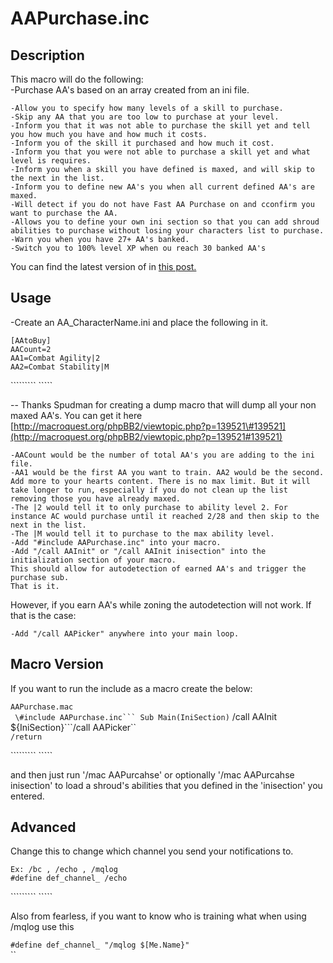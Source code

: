 # AAPurchase.inc

## Description

This macro will do the following:  
-Purchase AA's based on an array created from an ini file.

`-Allow you to specify how many levels of a skill to purchase.`  
`-Skip any AA that you are too low to purchase at your level.`  
`-Inform you that it was not able to purchase the skill yet and tell you how much you have and how much it costs.`  
`-Inform you of the skill it purchased and how much it cost.`  
`-Inform you that you were not able to purchase a skill yet and what level is requires.`  
`-Inform you when a skill you have defined is maxed, and will skip to the next in the list.`  
`-Inform you to define new AA's you when all current defined AA's are maxed.`  
`-Will detect if you do not have Fast AA Purchase on and cconfirm you want to purchase the AA.`  
`-Allows you to define your own ini section so that you can add shroud abilities to purchase without losing your characters list to purchase.`  
`-Warn you when you have 27+ AA's banked.`  
`-Switch you to 100% level XP when ou reach 30 banked AA's`

You can find the latest version of in [this post.](https://macroquest.org/phpBB3/viewtopic.php?f=49&t=15824&hilit=AAPurchase.INC)

## Usage

-Create an AA\_CharacterName.ini and place the following in it.

`[AAtoBuy]`  
`AACount=2`  
`AA1=Combat Agility|2`  
`AA2=Combat Stability|M`

````````` \`````

-- Thanks Spudman for creating a dump macro that will dump all your non maxed AA's. You can get it here [http://macroquest.org/phpBB2/viewtopic.php?p=139521\#139521](http://macroquest.org/phpBB2/viewtopic.php?p=139521#139521)

`-AACount would be the number of total AA's you are adding to the ini file.`  
`-AA1 would be the first AA you want to train. AA2 would be the second. Add more to your hearts content. There is no max limit. But it will take longer to run, especially if you do not clean up the list removing those you have already maxed.`  
`-The |2 would tell it to only purchase to ability level 2. For instance AC would purchase until it reached 2/28 and then skip to the next in the list.`  
`-The |M would tell it to purchase to the max ability level.`  
`-Add "#include AAPurchase.inc" into your macro.`  
`-Add "/call AAInit" or "/call AAInit inisection" into the initialization section of your macro.`  
`This should allow for autodetection of earned AA's and trigger the purchase sub.`  
`That is it.`

However, if you earn AA's while zoning the autodetection will not work. If that is the case:

`-Add "/call AAPicker" anywhere into your main loop.`

## Macro Version

If you want to run the include as a macro create the below:

`AAPurchase.mac`  
````` \#include AAPurchase.inc``` Sub Main(IniSection)````` /call AAInit ${IniSection}```/call AAPicker``  
`/return`

````````` \`````

and then just run '/mac AAPurcahse' or optionally '/mac AAPurcahse inisection' to load a shroud's abilities that you defined in the 'inisection' you entered.

## Advanced

Change this to change which channel you send your notifications to.

`Ex: /bc , /echo , /mqlog`  
`#define def_channel_ /echo`

````````` \`````

Also from fearless, if you want to know who is training what when using /mqlog use this

`#define def_channel_ "/mqlog $[Me.Name}"`  
\`\`

